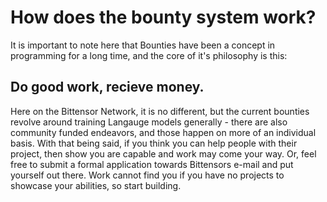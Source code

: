 # How does the bounty system work?

It is important to note here that Bounties have been a concept in programming for a long time, and the core of it's philosophy is this: 
## **Do good work, recieve money.** 
Here on the Bittensor Network, it is no different, but the current bounties revolve around training Langauge models generally - there are also community funded endeavors, and those happen on more of an individual basis. With that being said, if you think you can help people with their project, then show you are capable and work may come your way. Or, feel free to submit a formal application towards Bittensors e-mail and put yourself out there. Work cannot find you if you have no projects to showcase your abilities, so start building. 
